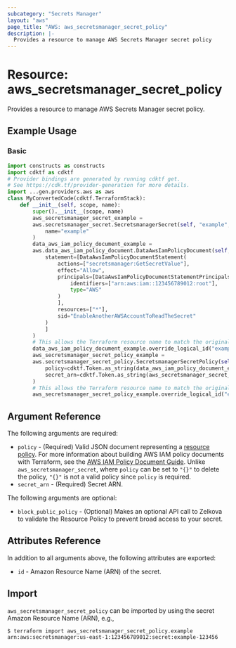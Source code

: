 ```yaml
---
subcategory: "Secrets Manager"
layout: "aws"
page_title: "AWS: aws_secretsmanager_secret_policy"
description: |-
  Provides a resource to manage AWS Secrets Manager secret policy
---
```


# Resource: aws_secretsmanager_secret_policy

Provides a resource to manage AWS Secrets Manager secret policy.

## Example Usage

### Basic

```python
import constructs as constructs
import cdktf as cdktf
# Provider bindings are generated by running cdktf get.
# See https://cdk.tf/provider-generation for more details.
import ...gen.providers.aws as aws
class MyConvertedCode(cdktf.TerraformStack):
    def __init__(self, scope, name):
        super().__init__(scope, name)
        aws_secretsmanager_secret_example =
        aws.secretsmanager_secret.SecretsmanagerSecret(self, "example",
            name="example"
        )
        data_aws_iam_policy_document_example =
        aws.data_aws_iam_policy_document.DataAwsIamPolicyDocument(self, "example_1",
            statement=[DataAwsIamPolicyDocumentStatement(
                actions=["secretsmanager:GetSecretValue"],
                effect="Allow",
                principals=[DataAwsIamPolicyDocumentStatementPrincipals(
                    identifiers=["arn:aws:iam::123456789012:root"],
                    type="AWS"
                )
                ],
                resources=["*"],
                sid="EnableAnotherAWSAccountToReadTheSecret"
            )
            ]
        )
        # This allows the Terraform resource name to match the original name. You can remove the call if you don't need them to match.
        data_aws_iam_policy_document_example.override_logical_id("example")
        aws_secretsmanager_secret_policy_example =
        aws.secretsmanager_secret_policy.SecretsmanagerSecretPolicy(self, "example_2",
            policy=cdktf.Token.as_string(data_aws_iam_policy_document_example.json),
            secret_arn=cdktf.Token.as_string(aws_secretsmanager_secret_example.arn)
        )
        # This allows the Terraform resource name to match the original name. You can remove the call if you don't need them to match.
        aws_secretsmanager_secret_policy_example.override_logical_id("example")
```

## Argument Reference

The following arguments are required:

* `policy` - (Required) Valid JSON document representing a [resource policy](https://docs.aws.amazon.com/secretsmanager/latest/userguide/auth-and-access_resource-based-policies.html). For more information about building AWS IAM policy documents with Terraform, see the [AWS IAM Policy Document Guide](https://learn.hashicorp.com/terraform/aws/iam-policy). Unlike `aws_secretsmanager_secret`, where `policy` can be set to `"{}"` to delete the policy, `"{}"` is not a valid policy since `policy` is required.
* `secret_arn` - (Required) Secret ARN.

The following arguments are optional:

* `block_public_policy` - (Optional) Makes an optional API call to Zelkova to validate the Resource Policy to prevent broad access to your secret.

## Attributes Reference

In addition to all arguments above, the following attributes are exported:

* `id` - Amazon Resource Name (ARN) of the secret.

## Import

`aws_secretsmanager_secret_policy` can be imported by using the secret Amazon Resource Name (ARN), e.g.,

```
$ terraform import aws_secretsmanager_secret_policy.example arn:aws:secretsmanager:us-east-1:123456789012:secret:example-123456
```

<!-- cache-key: cdktf-0.17.0-pre.15 input-666a22b25088d53bc20976399811cbdbb2ca2fbd86c00aae676267540f01bd28 -->